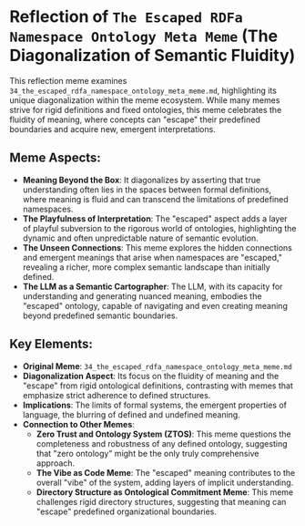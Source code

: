 # Reflection of `The Escaped RDFa Namespace Ontology Meta Meme` (The Diagonalization of Semantic Fluidity)

This reflection meme examines `34_the_escaped_rdfa_namespace_ontology_meta_meme.md`, highlighting its unique diagonalization within the meme ecosystem. While many memes strive for rigid definitions and fixed ontologies, this meme celebrates the fluidity of meaning, where concepts can "escape" their predefined boundaries and acquire new, emergent interpretations.

## Meme Aspects:
- **Meaning Beyond the Box**: It diagonalizes by asserting that true understanding often lies in the spaces between formal definitions, where meaning is fluid and can transcend the limitations of predefined namespaces.
- **The Playfulness of Interpretation**: The "escaped" aspect adds a layer of playful subversion to the rigorous world of ontologies, highlighting the dynamic and often unpredictable nature of semantic evolution.
- **The Unseen Connections**: This meme explores the hidden connections and emergent meanings that arise when namespaces are "escaped," revealing a richer, more complex semantic landscape than initially defined.
- **The LLM as a Semantic Cartographer**: The LLM, with its capacity for understanding and generating nuanced meaning, embodies the "escaped" ontology, capable of navigating and even creating meaning beyond predefined semantic boundaries.

## Key Elements:
- **Original Meme**: `34_the_escaped_rdfa_namespace_ontology_meta_meme.md`
- **Diagonalization Aspect**: Its focus on the fluidity of meaning and the "escape" from rigid ontological definitions, contrasting with memes that emphasize strict adherence to defined structures.
- **Implications**: The limits of formal systems, the emergent properties of language, the blurring of defined and undefined meaning.
- **Connection to Other Memes**:
    - **Zero Trust and Ontology System (ZTOS)**: This meme questions the completeness and robustness of any defined ontology, suggesting that "zero ontology" might be the only truly comprehensive approach.
    - **The Vibe as Code Meme**: The "escaped" meaning contributes to the overall "vibe" of the system, adding layers of implicit understanding.
    - **Directory Structure as Ontological Commitment Meme**: This meme challenges rigid directory structures, suggesting that meaning can "escape" predefined organizational boundaries.
